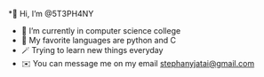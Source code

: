 *🫡 Hi, I’m @5T3PH4NY
- 🌼 I’m currently in computer science college
- 💖 My favorite languages are python and C
- 🪄 Trying to learn new things everyday
- ✉️ You can message me on my email stephanyjatai@gmail.com

<!---
5T3PH4NY/5T3PH4NY is a ✨ special ✨ repository because its `README.md` (this file) appears on your GitHub profile.
You can click the Preview link to take a look at your changes.
--->
